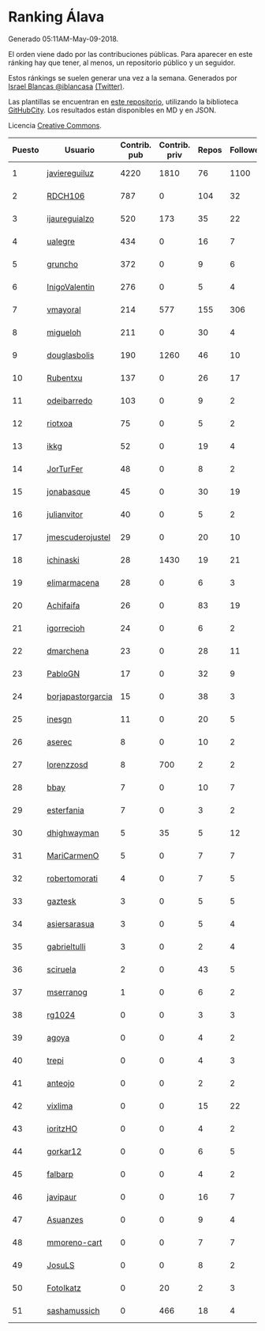 # Ranking Álava

Generado 05:11AM-May-09-2018.

El orden viene dado por las contribuciones públicas. Para aparecer en este ránking hay que tener, al menos, un repositorio público y un seguidor.

Estos ránkings se suelen generar una vez a la semana. Generados por [Israel Blancas @iblancasa](https://github.com/iblancasa/) [(Twitter)](https://twitter.com/iblancasa).

Las plantillas se encuentran en [este repositorio](https://github.com/iblancasa/GH-Spanish-Ranking), utilizando la biblioteca [GitHubCity](https://github.com/iblancasa/GitHubCity). Los resultados están disponibles en MD y en JSON.

Licencia [Creative Commons](https://creativecommons.org/licenses/by/4.0/).

| Puesto   |  Usuario  | Contrib. pub | Contrib. priv |Repos| Followers | Desde |  Avatar  |
|----------|-----------|--------------|---------------|-----|-----------|-------|----------|
|1|[javiereguiluz](https://github.com/javiereguiluz)|4220|1810|76|1100|2009-04-13|![javiereguiluz](https://avatars3.githubusercontent.com/u/73419)|
|2|[RDCH106](https://github.com/RDCH106)|787|0|104|32|2012-02-28|![RDCH106](https://avatars3.githubusercontent.com/u/1483414)|
|3|[ijaureguialzo](https://github.com/ijaureguialzo)|520|173|35|22|2014-02-21|![ijaureguialzo](https://avatars3.githubusercontent.com/u/6746736)|
|4|[ualegre](https://github.com/ualegre)|434|0|16|7|2016-04-04|![ualegre](https://avatars0.githubusercontent.com/u/18259977)|
|5|[gruncho](https://github.com/gruncho)|372|0|9|6|2010-08-08|![gruncho](https://avatars3.githubusercontent.com/u/357635)|
|6|[InigoValentin](https://github.com/InigoValentin)|276|0|5|4|2013-09-30|![InigoValentin](https://avatars0.githubusercontent.com/u/5575437)|
|7|[vmayoral](https://github.com/vmayoral)|214|577|155|306|2012-01-24|![vmayoral](https://avatars1.githubusercontent.com/u/1375246)|
|8|[migueloh](https://github.com/migueloh)|211|0|30|4|2017-03-24|![migueloh](https://avatars0.githubusercontent.com/u/26649767)|
|9|[douglasbolis](https://github.com/douglasbolis)|190|1260|46|10|2014-12-05|![douglasbolis](https://avatars3.githubusercontent.com/u/10091295)|
|10|[Rubentxu](https://github.com/Rubentxu)|137|0|26|17|2011-02-07|![Rubentxu](https://avatars3.githubusercontent.com/u/604924)|
|11|[odeibarredo](https://github.com/odeibarredo)|103|0|9|2|2017-04-27|![odeibarredo](https://avatars1.githubusercontent.com/u/28097567)|
|12|[riotxoa](https://github.com/riotxoa)|75|0|5|2|2015-09-01|![riotxoa](https://avatars0.githubusercontent.com/u/14075417)|
|13|[ikkg](https://github.com/ikkg)|52|0|19|4|2015-01-24|![ikkg](https://avatars0.githubusercontent.com/u/10684269)|
|14|[JorTurFer](https://github.com/JorTurFer)|48|0|8|2|2018-02-27|![JorTurFer](https://avatars2.githubusercontent.com/u/36899226)|
|15|[jonabasque](https://github.com/jonabasque)|45|0|30|19|2012-05-05|![jonabasque](https://avatars0.githubusercontent.com/u/1707606)|
|16|[julianvitor](https://github.com/julianvitor)|40|0|5|2|2016-10-16|![julianvitor](https://avatars3.githubusercontent.com/u/22875423)|
|17|[jmescuderojustel](https://github.com/jmescuderojustel)|29|0|20|10|2013-06-20|![jmescuderojustel](https://avatars0.githubusercontent.com/u/4746474)|
|18|[ichinaski](https://github.com/ichinaski)|28|1430|19|21|2012-05-19|![ichinaski](https://avatars2.githubusercontent.com/u/1754343)|
|19|[elimarmacena](https://github.com/elimarmacena)|28|0|6|3|2016-07-11|![elimarmacena](https://avatars1.githubusercontent.com/u/20388856)|
|20|[Achifaifa](https://github.com/Achifaifa)|26|0|83|19|2013-11-18|![Achifaifa](https://avatars2.githubusercontent.com/u/5968349)|
|21|[igorrecioh](https://github.com/igorrecioh)|24|0|6|2|2015-10-06|![igorrecioh](https://avatars0.githubusercontent.com/u/14996883)|
|22|[dmarchena](https://github.com/dmarchena)|23|0|28|11|2013-02-18|![dmarchena](https://avatars3.githubusercontent.com/u/3629385)|
|23|[PabloGN](https://github.com/PabloGN)|17|0|32|9|2014-02-04|![PabloGN](https://avatars0.githubusercontent.com/u/6580044)|
|24|[borjapastorgarcia](https://github.com/borjapastorgarcia)|15|0|38|3|2015-10-06|![borjapastorgarcia](https://avatars1.githubusercontent.com/u/15001564)|
|25|[inesgn](https://github.com/inesgn)|11|0|20|5|2014-04-26|![inesgn](https://avatars1.githubusercontent.com/u/7416721)|
|26|[aserec](https://github.com/aserec)|8|0|10|2|2014-02-13|![aserec](https://avatars2.githubusercontent.com/u/6672914)|
|27|[lorenzzosd](https://github.com/lorenzzosd)|8|700|2|2|2015-10-20|![lorenzzosd](https://avatars1.githubusercontent.com/u/15213197)|
|28|[bbay](https://github.com/bbay)|7|0|10|7|2013-06-20|![bbay](https://avatars0.githubusercontent.com/u/4747724)|
|29|[esterfania](https://github.com/esterfania)|7|0|3|2|2018-01-07|![esterfania](https://avatars1.githubusercontent.com/u/35200622)|
|30|[dhighwayman](https://github.com/dhighwayman)|5|35|5|12|2009-04-10|![dhighwayman](https://avatars1.githubusercontent.com/u/72442)|
|31|[MariCarmenO](https://github.com/MariCarmenO)|5|0|7|7|2016-02-11|![MariCarmenO](https://avatars2.githubusercontent.com/u/17174740)|
|32|[robertomorati](https://github.com/robertomorati)|4|0|7|5|2013-02-02|![robertomorati](https://avatars1.githubusercontent.com/u/3457738)|
|33|[gaztesk](https://github.com/gaztesk)|3|0|5|5|2012-11-20|![gaztesk](https://avatars3.githubusercontent.com/u/2839170)|
|34|[asiersarasua](https://github.com/asiersarasua)|3|0|5|4|2013-01-06|![asiersarasua](https://avatars2.githubusercontent.com/u/3200264)|
|35|[gabrieltulli](https://github.com/gabrieltulli)|3|0|2|4|2012-06-13|![gabrieltulli](https://avatars0.githubusercontent.com/u/1847957)|
|36|[sciruela](https://github.com/sciruela)|2|0|43|5|2011-03-23|![sciruela](https://avatars3.githubusercontent.com/u/685716)|
|37|[mserranog](https://github.com/mserranog)|1|0|6|2|2012-04-17|![mserranog](https://avatars2.githubusercontent.com/u/1651085)|
|38|[rg1024](https://github.com/rg1024)|0|0|3|3|2010-05-02|![rg1024](https://avatars3.githubusercontent.com/u/262476)|
|39|[agoya](https://github.com/agoya)|0|0|4|2|2012-02-03|![agoya](https://avatars0.githubusercontent.com/u/1406621)|
|40|[trepi](https://github.com/trepi)|0|0|4|3|2011-04-27|![trepi](https://avatars3.githubusercontent.com/u/755738)|
|41|[anteojo](https://github.com/anteojo)|0|0|2|2|2009-04-06|![anteojo](https://avatars2.githubusercontent.com/u/70954)|
|42|[vixlima](https://github.com/vixlima)|0|0|15|22|2009-08-08|![vixlima](https://avatars3.githubusercontent.com/u/113282)|
|43|[ioritzHO](https://github.com/ioritzHO)|0|0|4|2|2012-08-19|![ioritzHO](https://avatars2.githubusercontent.com/u/2179398)|
|44|[gorkar12](https://github.com/gorkar12)|0|0|6|5|2013-09-25|![gorkar12](https://avatars3.githubusercontent.com/u/5543281)|
|45|[falbarp](https://github.com/falbarp)|0|0|4|2|2013-05-27|![falbarp](https://avatars2.githubusercontent.com/u/4542512)|
|46|[javipaur](https://github.com/javipaur)|0|0|16|7|2013-02-06|![javipaur](https://avatars2.githubusercontent.com/u/3490928)|
|47|[Asuanzes](https://github.com/Asuanzes)|0|0|9|4|2013-05-12|![Asuanzes](https://avatars3.githubusercontent.com/u/4410315)|
|48|[mmoreno-cart](https://github.com/mmoreno-cart)|0|0|7|7|2014-02-04|![mmoreno-cart](https://avatars0.githubusercontent.com/u/6586794)|
|49|[JosuLS](https://github.com/JosuLS)|0|0|8|2|2015-03-31|![JosuLS](https://avatars1.githubusercontent.com/u/11742363)|
|50|[FotoIkatz](https://github.com/FotoIkatz)|0|20|2|3|2015-11-19|![FotoIkatz](https://avatars3.githubusercontent.com/u/15926085)|
|51|[sashamussich](https://github.com/sashamussich)|0|466|18|4|2015-10-21|![sashamussich](https://avatars0.githubusercontent.com/u/15239133)|
